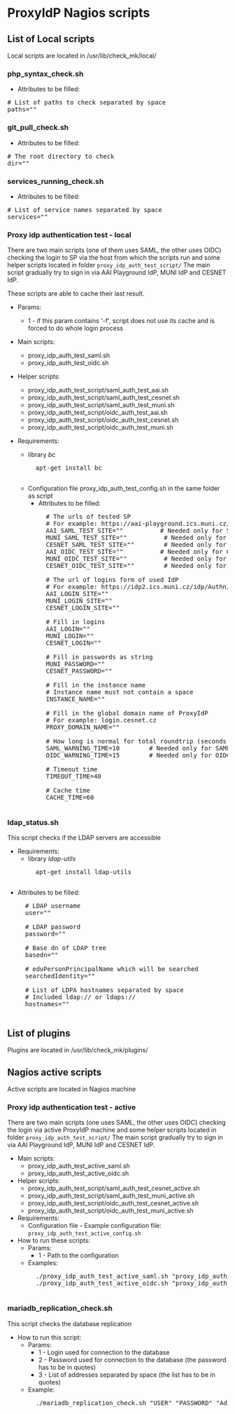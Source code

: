 # ProxyIdP Nagios scripts

## List of Local scripts
Local scripts are located in /usr/lib/check_mk/local/

###  php_syntax_check.sh
* Attributes to be filled:
<pre>
# List of paths to check separated by space
paths=""
</pre>

###  git_pull_check.sh
* Attributes to be filled:
<pre>
# The root directory to check
dir=""
</pre>

### services_running_check.sh
* Attributes to be filled:
<pre>
# List of service names separated by space
services=""
</pre>

### Proxy idp authentication test - local
There are two main scripts (one of them uses SAML, the other uses OIDC) checking the login to SP via the host from which the scripts run and some helper scripts located in folder `proxy_idp_auth_test_script/`
The main script gradually try to sign in via AAI Playground IdP, MUNI IdP and CESNET IdP.

These scripts are able to cache their last result.

* Params:
    * 1 - if this param contains '-f', script does not use its cache and is forced to do whole login process

* Main scripts:
    * proxy_idp_auth_test_saml.sh
    * proxy_idp_auth_test_oidc.sh
* Helper scripts:
    * proxy_idp_auth_test_script/saml_auth_test_aai.sh
    * proxy_idp_auth_test_script/saml_auth_test_cesnet.sh
    * proxy_idp_auth_test_script/saml_auth_test_muni.sh
    * proxy_idp_auth_test_script/oidc_auth_test_aai.sh
    * proxy_idp_auth_test_script/oidc_auth_test_cesnet.sh
    * proxy_idp_auth_test_script/oidc_auth_test_muni.sh
* Requirements:
    * library *bc*
        <pre>
        apt-get install bc
        </pre>
    * Configuration file proxy_idp_auth_test_config.sh in the same folder as script
        * Attributes to be filled:
            <pre>
            # The urls of tested SP
            # For example: https://aai-playground.ics.muni.cz/simplesaml/nagios_check.php?proxy_idp=cesnet&authentication=muni
            AAI_SAML_TEST_SITE=""          # Needed only for SAML
            MUNI_SAML_TEST_SITE=""          # Needed only for SAML
            CESNET_SAML_TEST_SITE=""        # Needed only for SAML
            AAI_OIDC_TEST_SITE=""          # Needed only for OIDC
            MUNI_OIDC_TEST_SITE=""          # Needed only for OIDC
            CESNET_OIDC_TEST_SITE=""        # Needed only for OIDC

            # The url of logins form of used IdP
            # For example: https://idp2.ics.muni.cz/idp/Authn/UserPassword
            AAI_LOGIN_SITE=""
            MUNI_LOGIN_SITE=""
            CESNET_LOGIN_SITE=""

            # Fill in logins
            AAI_LOGIN=""
            MUNI_LOGIN=""
            CESNET_LOGIN=""

            # Fill in passwords as string
            MUNI_PASSWORD=""
            CESNET_PASSWORD=""

            # Fill in the instance name
            # Instance name must not contain a space
            INSTANCE_NAME=""

            # Fill in the global domain name of ProxyIdP
            # For example: login.cesnet.cz
            PROXY_DOMAIN_NAME=""

            # How long is normal for total roundtrip (seconds)
            SAML_WARNING_TIME=10        # Needed only for SAML
            OIDC_WARNING_TIME=15        # Needed only for OIDC

            # Timeout time
            TIMEOUT_TIME=40
            
            # Cache time
            CACHE_TIME=60
            </pre>

### ldap_status.sh
This script checks if the LDAP servers are accessible

* Requirements:
    * library *ldap-utils*
        <pre>
        apt-get install ldap-utils
        </pre>
* Attributes to be filled:
    <pre>
    # LDAP username
    user=""

    # LDAP password
    password=""

    # Base dn of LDAP tree
    basedn=""

    # eduPersonPrincipalName which will be searched
    searchedIdentity=""

    # List of LDPA hostnames separated by space
    # Included ldap:// or ldaps://
    hostnames=""
    </pre>

## List of plugins
Plugins are located in /usr/lib/check_mk/plugins/

## Nagios active scripts
Active scripts are located in Nagios machine

### Proxy idp authentication test - active
There are two main scripts (one uses SAML, the other uses OIDC) checking the login via active ProxyIdP machine and some helper scripts located in folder `proxy_idp_auth_test_script/`
The main script gradually try to sign in via AAI Playground IdP, MUNI IdP and CESNET IdP.

* Main scripts:
    * proxy_idp_auth_test_active_saml.sh
    * proxy_idp_auth_test_active_oidc.sh
* Helper scripts:
    * proxy_idp_auth_test_script/saml_auth_test_cesnet_active.sh
    * proxy_idp_auth_test_script/saml_auth_test_muni_active.sh
    * proxy_idp_auth_test_script/oidc_auth_test_cesnet_active.sh
    * proxy_idp_auth_test_script/oidc_auth_test_muni_active.sh
* Requirements:
    * Configuration file - Example configuration file: `proxy_idp_auth_test_active_config.sh`
* How to run these scripts:
    * Params:
        * 1 - Path to the configuration
    * Examples:
        <pre>
        ./proxy_idp_auth_test_active_saml.sh "proxy_idp_auth_test_active_config.sh"
        ./proxy_idp_auth_test_active_oidc.sh "proxy_idp_auth_test_active_config.sh"
        </pre>

### mariadb_replication_check.sh
This script checks the database replication

* How to run this script:
    * Params:
        * 1 - Login used for connection to the database
        * 2 - Password used for connection to the database (the password has to be in quotes)
        * 3 - List of addresses separated by space (the list has to be in quotes)
    * Example:
        <pre>
        ./mariadb_replication_check.sh "USER" "PASSWORD" "Address1 Address2 Address3"
        </pre>

